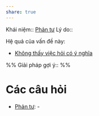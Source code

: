 ```yaml
---
share: true
---
```

Khái niệm:: [Phản tư](../T%E1%BB%AB%20%C4%91i%E1%BB%83n/Trung%20t%C3%ADnh/Ph%E1%BA%A3n%20t%C6%B0.md)
Lý do:: 

Hệ quả của vấn đề này:
- [Không thấy việc hỏi có ý nghĩa](./Kh%C3%B4ng%20th%E1%BA%A5y%20vi%E1%BB%87c%20h%E1%BB%8Fi%20c%C3%B3%20%C3%BD%20ngh%C4%A9a.md)


%%
Giải pháp gợi ý:: 
%%



# Các câu hỏi
- [Phản tư](../T%E1%BB%AB%20%C4%91i%E1%BB%83n/Trung%20t%C3%ADnh/Ph%E1%BA%A3n%20t%C6%B0.md): \-

